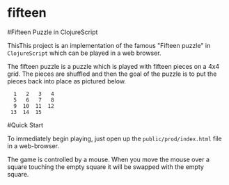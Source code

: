 fifteen
=======

#Fifteen Puzzle in ClojureScript


ThisThis project is an implementation of the famous "Fifteen puzzle" in `ClojureScript` which can be played in a web browser.

The fifteen puzzle is a puzzle which is played with fifteen pieces on a 4x4 grid.
The pieces are shuffled and then the goal of the puzzle is to put the pieces back into place as pictured below.
```
  1   2   3   4
  5   6   7   8
  9  10  11  12
 13  14  15
```

#Quick Start

To immediately begin playing, just open up the `public/prod/index.html` file in a web-browser.

The game is controlled by a mouse. When you move the mouse over a square touching the empty square
it will be swapped with the empty square.
